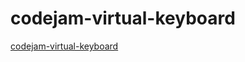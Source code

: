 # codejam-virtual-keyboard
[codejam-virtual-keyboard](https://olys1703.github.io/codejam-virtual-keyboard)
